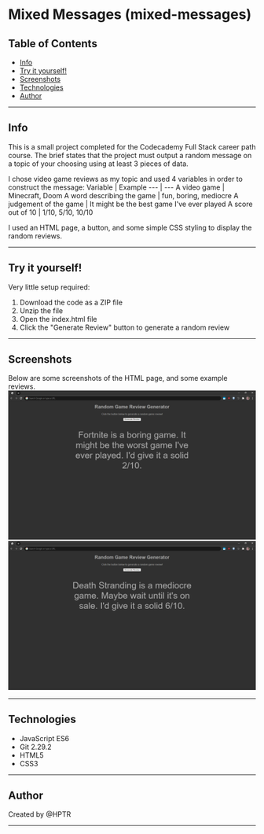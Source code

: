 # Mixed Messages (mixed-messages)

## Table of Contents

* [Info](#info)
* [Try it yourself!](#try-it-yourself)
* [Screenshots](#screenshots)
* [Technologies](#technologies)
* [Author](#author)
***
## Info
This is a small project completed for the Codecademy Full Stack career path course. The brief states that the project must output a random message on a topic of your choosing using at least 3 pieces of data.

I chose video game reviews as my topic and used 4 variables in order to construct the message:
Variable | Example
--- | ---
A video game | Minecraft, Doom
A word describing the game | fun, boring, mediocre
A judgement of the game | It might be the best game I've ever played
A score out of 10 | 1/10, 5/10, 10/10

I used an HTML page, a button, and some simple CSS styling to display the random reviews.
***
## Try it yourself!
Very little setup required:

1. Download the code as a ZIP file
2. Unzip the file
3. Open the index.html file
4. Click the "Generate Review" button to generate a random review
***
## Screenshots
Below are some screenshots of the HTML page, and some example reviews.
![Screenshot 1](screenshot1.PNG)
![Screenshot 2](screenshot2.PNG)
***
## Technologies

* JavaScript ES6
* Git 2.29.2
* HTML5
* CSS3
***
## Author

Created by @HPTR
***
